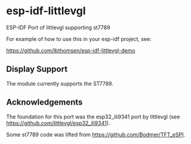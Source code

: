 # esp-idf-littlevgl
ESP-IDF Port of littlevgl supporting st7789

For example of how to use this in your esp-idf project, see:

https://github.com/lbthomsen/esp-idf-littlevgl-demo

## Display Support

The module currently supports the ST7789.

## Acknowledgements

The foundation for this port was the esp32_ili9341 port by littlevgl (see https://github.com/littlevgl/esp32_ili9341).

Some st7789 code was lifted from https://github.com/Bodmer/TFT_eSPI.